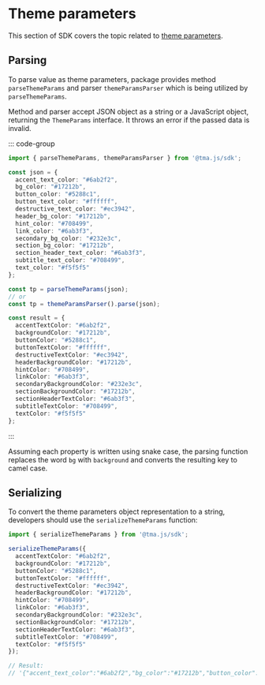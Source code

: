 # Theme parameters

This section of SDK covers the topic related
to [theme parameters](../../../platform/functionality/theming.md).

## Parsing

To parse value as theme parameters, package provides method `parseThemeParams` and
parser `themeParamsParser` which is being utilized by `parseThemeParams`.

Method and parser accept JSON object as a string or a JavaScript object, returning the
`ThemeParams` interface. It throws an error if the passed data is invalid.

::: code-group

```typescript [Usage example]
import { parseThemeParams, themeParamsParser } from '@tma.js/sdk';

const json = {
  accent_text_color: "#6ab2f2",
  bg_color: "#17212b",
  button_color: "#5288c1",
  button_text_color: "#ffffff",
  destructive_text_color: "#ec3942",
  header_bg_color: "#17212b",
  hint_color: "#708499",
  link_color: "#6ab3f3",
  secondary_bg_color: "#232e3c",
  section_bg_color: "#17212b",
  section_header_text_color: "#6ab3f3",
  subtitle_text_color: "#708499",
  text_color: "#f5f5f5"
};

const tp = parseThemeParams(json);
// or
const tp = themeParamsParser().parse(json);
```

```typescript [Expected result]
const result = {
  accentTextColor: "#6ab2f2",
  backgroundColor: "#17212b",
  buttonColor: "#5288c1",
  buttonTextColor: "#ffffff",
  destructiveTextColor: "#ec3942",
  headerBackgroundColor: "#17212b",
  hintColor: "#708499",
  linkColor: "#6ab3f3",
  secondaryBackgroundColor: "#232e3c",
  sectionBackgroundColor: "#17212b",
  sectionHeaderTextColor: "#6ab3f3",
  subtitleTextColor: "#708499",
  textColor: "#f5f5f5"
};
```

:::

Assuming each property is written using snake case, the parsing function replaces the word `bg`
with `background` and converts the resulting key to camel case.

## Serializing

To convert the theme parameters object representation to a string, developers should use
the `serializeThemeParams` function:

```typescript
import { serializeThemeParams } from '@tma.js/sdk';

serializeThemeParams({
  accentTextColor: "#6ab2f2",
  backgroundColor: "#17212b",
  buttonColor: "#5288c1",
  buttonTextColor: "#ffffff",
  destructiveTextColor: "#ec3942",
  headerBackgroundColor: "#17212b",
  hintColor: "#708499",
  linkColor: "#6ab3f3",
  secondaryBackgroundColor: "#232e3c",
  sectionBackgroundColor: "#17212b",
  sectionHeaderTextColor: "#6ab3f3",
  subtitleTextColor: "#708499",
  textColor: "#f5f5f5"
});

// Result:
// '{"accent_text_color":"#6ab2f2","bg_color":"#17212b","button_color":"#5288c1","button_text_color":"#ffffff","destructive_text_color":"#ec3942","header_bg_color":"#17212b","hint_color":"#708499","link_color":"#6ab3f3","secondary_bg_color":"#232e3c","section_bg_color":"#17212b","section_header_text_color":"#6ab3f3","subtitle_text_color":"#708499","text_color":"#f5f5f5"}'
```
